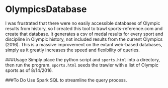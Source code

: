 # OlympicsDatabase

I was frustrated that there were no easily accessible databases of Olympic results from history, so I created this tool to trawl sports-reference.com and create that database. It generates a csv of medal results for every sport and discipline in Olympic history, not included results from the current Olympics (2016). This is a massive improvement on the extant web-based databases, simply as it greatly increases the speed and flexibility of queries.  

###Usage
Simply place the python script and `sports.html` into a directory, then run the program. `sports.html` seeds the trawler with a list of Olympic sports as of 8/14/2016.

###To Do
Use Spark SQL to streamline the query process.
